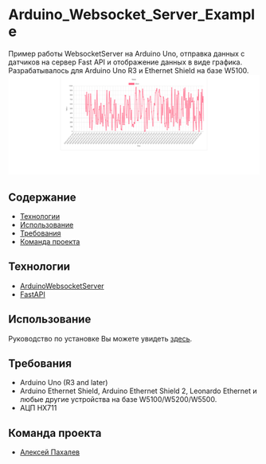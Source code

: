 # Arduino_Websocket_Server_Example
Пример работы WebsocketServer на Arduino Uno, отправка данных с датчиков на сервер Fast API и отображение данных в виде графика.
<br>
Разрабатывалось для Arduino Uno R3 и Ethernet Shield на базе W5100.
<br>
![Иллюстрация к проекту](https://github.com/Whynot46/Arduino_Websocket_Server/blob/main/example.PNG)
## Содержание
- [Технологии](#технологии)
- [Использование](#использование)
- [Требования](#требования)
- [Команда проекта](#команда-проекта)
## Технологии
- [ArduinoWebsocketServer](https://github.com/ejeklint/ArduinoWebsocketServer)
- [FastAPI](https://fastapi.tiangolo.com/)
## Использование
Руководство по установке Вы можете увидеть  <a href="https://github.com/Whynot46/Arduino_Websocket_Server">здесь</a>.
## Требования
- Arduino Uno (R3 and later)
- Arduino Ethernet Shield, Arduino Ethernet Shield 2, Leonardo Ethernet и любые другие устройства на базе W5100/W5200/W5500.
- АЦП HX711
## Команда проекта
- [Алексей Пахалев](https://github.com/Whynot46)

